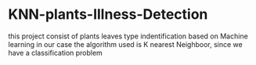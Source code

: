 # KNN-plants-Illness-Detection
this project consist of plants leaves type indentification based on Machine learning in our case the algorithm used is K nearest Neighboor, since we have a classification problem
